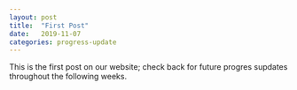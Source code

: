 ```yaml
---
layout: post
title:  "First Post"
date:   2019-11-07
categories: progress-update
---
```


This is the first post on our website; check back for future progres supdates throughout the following weeks.
